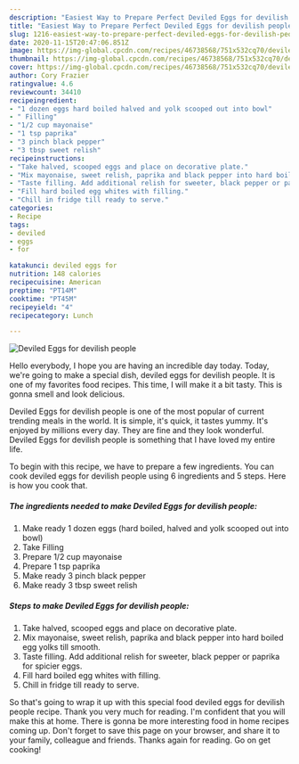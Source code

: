 ```yaml
---
description: "Easiest Way to Prepare Perfect Deviled Eggs for devilish people"
title: "Easiest Way to Prepare Perfect Deviled Eggs for devilish people"
slug: 1216-easiest-way-to-prepare-perfect-deviled-eggs-for-devilish-people
date: 2020-11-15T20:47:06.851Z
image: https://img-global.cpcdn.com/recipes/46738568/751x532cq70/deviled-eggs-for-devilish-people-recipe-main-photo.jpg
thumbnail: https://img-global.cpcdn.com/recipes/46738568/751x532cq70/deviled-eggs-for-devilish-people-recipe-main-photo.jpg
cover: https://img-global.cpcdn.com/recipes/46738568/751x532cq70/deviled-eggs-for-devilish-people-recipe-main-photo.jpg
author: Cory Frazier
ratingvalue: 4.6
reviewcount: 34410
recipeingredient:
- "1 dozen eggs hard boiled halved and yolk scooped out into bowl"
- " Filling"
- "1/2 cup mayonaise"
- "1 tsp paprika"
- "3 pinch black pepper"
- "3 tbsp sweet relish"
recipeinstructions:
- "Take halved, scooped eggs and place on decorative plate."
- "Mix mayonaise, sweet relish, paprika and black pepper into hard boiled egg yolks till smooth."
- "Taste filling. Add additional relish for sweeter, black pepper or paprika for spicier eggs."
- "Fill hard boiled egg whites with filling."
- "Chill in fridge till ready to serve."
categories:
- Recipe
tags:
- deviled
- eggs
- for

katakunci: deviled eggs for 
nutrition: 148 calories
recipecuisine: American
preptime: "PT14M"
cooktime: "PT45M"
recipeyield: "4"
recipecategory: Lunch

---
```



![Deviled Eggs for devilish people](https://img-global.cpcdn.com/recipes/46738568/751x532cq70/deviled-eggs-for-devilish-people-recipe-main-photo.jpg)

Hello everybody, I hope you are having an incredible day today. Today, we're going to make a special dish, deviled eggs for devilish people. It is one of my favorites food recipes. This time, I will make it a bit tasty. This is gonna smell and look delicious.



Deviled Eggs for devilish people is one of the most popular of current trending meals in the world. It is simple, it's quick, it tastes yummy. It's enjoyed by millions every day. They are fine and they look wonderful. Deviled Eggs for devilish people is something that I have loved my entire life.


To begin with this recipe, we have to prepare a few ingredients. You can cook deviled eggs for devilish people using 6 ingredients and 5 steps. Here is how you cook that.

<!--inarticleads1-->

##### The ingredients needed to make Deviled Eggs for devilish people:

1. Make ready 1 dozen eggs (hard boiled, halved and yolk scooped out into bowl)
1. Take  Filling
1. Prepare 1/2 cup mayonaise
1. Prepare 1 tsp paprika
1. Make ready 3 pinch black pepper
1. Make ready 3 tbsp sweet relish




<!--inarticleads2-->

##### Steps to make Deviled Eggs for devilish people:

1. Take halved, scooped eggs and place on decorative plate.
1. Mix mayonaise, sweet relish, paprika and black pepper into hard boiled egg yolks till smooth.
1. Taste filling. Add additional relish for sweeter, black pepper or paprika for spicier eggs.
1. Fill hard boiled egg whites with filling.
1. Chill in fridge till ready to serve.




So that's going to wrap it up with this special food deviled eggs for devilish people recipe. Thank you very much for reading. I'm confident that you will make this at home. There is gonna be more interesting food in home recipes coming up. Don't forget to save this page on your browser, and share it to your family, colleague and friends. Thanks again for reading. Go on get cooking!
